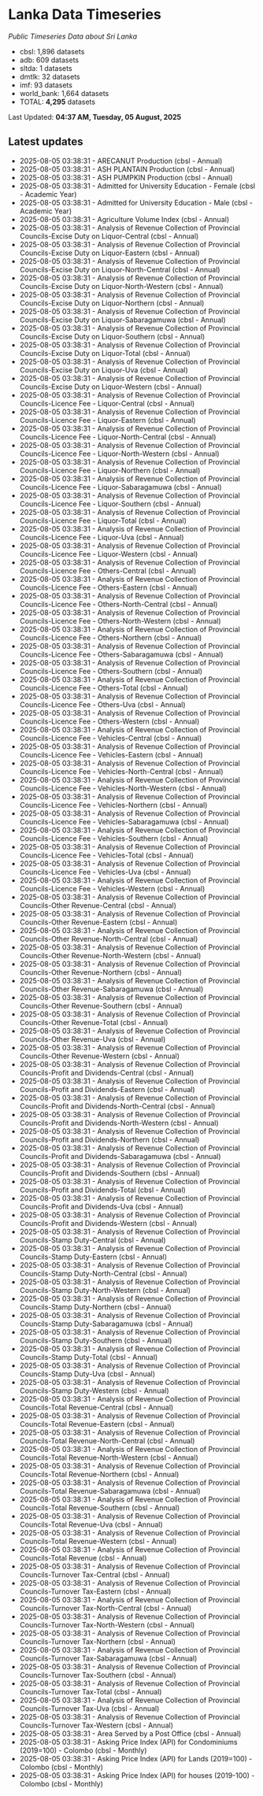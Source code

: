 # Lanka Data Timeseries
*Public Timeseries Data about Sri Lanka*

* cbsl: 1,896 datasets
* adb: 609 datasets
* sltda: 1 datasets
* dmtlk: 32 datasets
* imf: 93 datasets
* world_bank: 1,664 datasets
* TOTAL: **4,295** datasets

Last Updated: **04:37 AM, Tuesday, 05 August, 2025**

## Latest updates

* 2025-08-05 03:38:31 - ARECANUT Production (cbsl - Annual)
* 2025-08-05 03:38:31 - ASH PLANTAIN Production (cbsl - Annual)
* 2025-08-05 03:38:31 - ASH PUMPKIN Production (cbsl - Annual)
* 2025-08-05 03:38:31 - Admitted for University Education - Female (cbsl - Academic Year)
* 2025-08-05 03:38:31 - Admitted for University Education - Male (cbsl - Academic Year)
* 2025-08-05 03:38:31 - Agriculture Volume Index (cbsl - Annual)
* 2025-08-05 03:38:31 - Analysis of Revenue Collection of Provincial Councils-Excise Duty on Liquor-Central (cbsl - Annual)
* 2025-08-05 03:38:31 - Analysis of Revenue Collection of Provincial Councils-Excise Duty on Liquor-Eastern (cbsl - Annual)
* 2025-08-05 03:38:31 - Analysis of Revenue Collection of Provincial Councils-Excise Duty on Liquor-North-Central (cbsl - Annual)
* 2025-08-05 03:38:31 - Analysis of Revenue Collection of Provincial Councils-Excise Duty on Liquor-North-Western (cbsl - Annual)
* 2025-08-05 03:38:31 - Analysis of Revenue Collection of Provincial Councils-Excise Duty on Liquor-Northern (cbsl - Annual)
* 2025-08-05 03:38:31 - Analysis of Revenue Collection of Provincial Councils-Excise Duty on Liquor-Sabaragamuwa (cbsl - Annual)
* 2025-08-05 03:38:31 - Analysis of Revenue Collection of Provincial Councils-Excise Duty on Liquor-Southern (cbsl - Annual)
* 2025-08-05 03:38:31 - Analysis of Revenue Collection of Provincial Councils-Excise Duty on Liquor-Total (cbsl - Annual)
* 2025-08-05 03:38:31 - Analysis of Revenue Collection of Provincial Councils-Excise Duty on Liquor-Uva (cbsl - Annual)
* 2025-08-05 03:38:31 - Analysis of Revenue Collection of Provincial Councils-Excise Duty on Liquor-Western (cbsl - Annual)
* 2025-08-05 03:38:31 - Analysis of Revenue Collection of Provincial Councils-Licence Fee - Liquor-Central (cbsl - Annual)
* 2025-08-05 03:38:31 - Analysis of Revenue Collection of Provincial Councils-Licence Fee - Liquor-Eastern (cbsl - Annual)
* 2025-08-05 03:38:31 - Analysis of Revenue Collection of Provincial Councils-Licence Fee - Liquor-North-Central (cbsl - Annual)
* 2025-08-05 03:38:31 - Analysis of Revenue Collection of Provincial Councils-Licence Fee - Liquor-North-Western (cbsl - Annual)
* 2025-08-05 03:38:31 - Analysis of Revenue Collection of Provincial Councils-Licence Fee - Liquor-Northern (cbsl - Annual)
* 2025-08-05 03:38:31 - Analysis of Revenue Collection of Provincial Councils-Licence Fee - Liquor-Sabaragamuwa (cbsl - Annual)
* 2025-08-05 03:38:31 - Analysis of Revenue Collection of Provincial Councils-Licence Fee - Liquor-Southern (cbsl - Annual)
* 2025-08-05 03:38:31 - Analysis of Revenue Collection of Provincial Councils-Licence Fee - Liquor-Total (cbsl - Annual)
* 2025-08-05 03:38:31 - Analysis of Revenue Collection of Provincial Councils-Licence Fee - Liquor-Uva (cbsl - Annual)
* 2025-08-05 03:38:31 - Analysis of Revenue Collection of Provincial Councils-Licence Fee - Liquor-Western (cbsl - Annual)
* 2025-08-05 03:38:31 - Analysis of Revenue Collection of Provincial Councils-Licence Fee - Others-Central (cbsl - Annual)
* 2025-08-05 03:38:31 - Analysis of Revenue Collection of Provincial Councils-Licence Fee - Others-Eastern (cbsl - Annual)
* 2025-08-05 03:38:31 - Analysis of Revenue Collection of Provincial Councils-Licence Fee - Others-North-Central (cbsl - Annual)
* 2025-08-05 03:38:31 - Analysis of Revenue Collection of Provincial Councils-Licence Fee - Others-North-Western (cbsl - Annual)
* 2025-08-05 03:38:31 - Analysis of Revenue Collection of Provincial Councils-Licence Fee - Others-Northern (cbsl - Annual)
* 2025-08-05 03:38:31 - Analysis of Revenue Collection of Provincial Councils-Licence Fee - Others-Sabaragamuwa (cbsl - Annual)
* 2025-08-05 03:38:31 - Analysis of Revenue Collection of Provincial Councils-Licence Fee - Others-Southern (cbsl - Annual)
* 2025-08-05 03:38:31 - Analysis of Revenue Collection of Provincial Councils-Licence Fee - Others-Total (cbsl - Annual)
* 2025-08-05 03:38:31 - Analysis of Revenue Collection of Provincial Councils-Licence Fee - Others-Uva (cbsl - Annual)
* 2025-08-05 03:38:31 - Analysis of Revenue Collection of Provincial Councils-Licence Fee - Others-Western (cbsl - Annual)
* 2025-08-05 03:38:31 - Analysis of Revenue Collection of Provincial Councils-Licence Fee - Vehicles-Central (cbsl - Annual)
* 2025-08-05 03:38:31 - Analysis of Revenue Collection of Provincial Councils-Licence Fee - Vehicles-Eastern (cbsl - Annual)
* 2025-08-05 03:38:31 - Analysis of Revenue Collection of Provincial Councils-Licence Fee - Vehicles-North-Central (cbsl - Annual)
* 2025-08-05 03:38:31 - Analysis of Revenue Collection of Provincial Councils-Licence Fee - Vehicles-North-Western (cbsl - Annual)
* 2025-08-05 03:38:31 - Analysis of Revenue Collection of Provincial Councils-Licence Fee - Vehicles-Northern (cbsl - Annual)
* 2025-08-05 03:38:31 - Analysis of Revenue Collection of Provincial Councils-Licence Fee - Vehicles-Sabaragamuwa (cbsl - Annual)
* 2025-08-05 03:38:31 - Analysis of Revenue Collection of Provincial Councils-Licence Fee - Vehicles-Southern (cbsl - Annual)
* 2025-08-05 03:38:31 - Analysis of Revenue Collection of Provincial Councils-Licence Fee - Vehicles-Total (cbsl - Annual)
* 2025-08-05 03:38:31 - Analysis of Revenue Collection of Provincial Councils-Licence Fee - Vehicles-Uva (cbsl - Annual)
* 2025-08-05 03:38:31 - Analysis of Revenue Collection of Provincial Councils-Licence Fee - Vehicles-Western (cbsl - Annual)
* 2025-08-05 03:38:31 - Analysis of Revenue Collection of Provincial Councils-Other Revenue-Central (cbsl - Annual)
* 2025-08-05 03:38:31 - Analysis of Revenue Collection of Provincial Councils-Other Revenue-Eastern (cbsl - Annual)
* 2025-08-05 03:38:31 - Analysis of Revenue Collection of Provincial Councils-Other Revenue-North-Central (cbsl - Annual)
* 2025-08-05 03:38:31 - Analysis of Revenue Collection of Provincial Councils-Other Revenue-North-Western (cbsl - Annual)
* 2025-08-05 03:38:31 - Analysis of Revenue Collection of Provincial Councils-Other Revenue-Northern (cbsl - Annual)
* 2025-08-05 03:38:31 - Analysis of Revenue Collection of Provincial Councils-Other Revenue-Sabaragamuwa (cbsl - Annual)
* 2025-08-05 03:38:31 - Analysis of Revenue Collection of Provincial Councils-Other Revenue-Southern (cbsl - Annual)
* 2025-08-05 03:38:31 - Analysis of Revenue Collection of Provincial Councils-Other Revenue-Total (cbsl - Annual)
* 2025-08-05 03:38:31 - Analysis of Revenue Collection of Provincial Councils-Other Revenue-Uva (cbsl - Annual)
* 2025-08-05 03:38:31 - Analysis of Revenue Collection of Provincial Councils-Other Revenue-Western (cbsl - Annual)
* 2025-08-05 03:38:31 - Analysis of Revenue Collection of Provincial Councils-Profit and Dividends-Central (cbsl - Annual)
* 2025-08-05 03:38:31 - Analysis of Revenue Collection of Provincial Councils-Profit and Dividends-Eastern (cbsl - Annual)
* 2025-08-05 03:38:31 - Analysis of Revenue Collection of Provincial Councils-Profit and Dividends-North-Central (cbsl - Annual)
* 2025-08-05 03:38:31 - Analysis of Revenue Collection of Provincial Councils-Profit and Dividends-North-Western (cbsl - Annual)
* 2025-08-05 03:38:31 - Analysis of Revenue Collection of Provincial Councils-Profit and Dividends-Northern (cbsl - Annual)
* 2025-08-05 03:38:31 - Analysis of Revenue Collection of Provincial Councils-Profit and Dividends-Sabaragamuwa (cbsl - Annual)
* 2025-08-05 03:38:31 - Analysis of Revenue Collection of Provincial Councils-Profit and Dividends-Southern (cbsl - Annual)
* 2025-08-05 03:38:31 - Analysis of Revenue Collection of Provincial Councils-Profit and Dividends-Total (cbsl - Annual)
* 2025-08-05 03:38:31 - Analysis of Revenue Collection of Provincial Councils-Profit and Dividends-Uva (cbsl - Annual)
* 2025-08-05 03:38:31 - Analysis of Revenue Collection of Provincial Councils-Profit and Dividends-Western (cbsl - Annual)
* 2025-08-05 03:38:31 - Analysis of Revenue Collection of Provincial Councils-Stamp Duty-Central (cbsl - Annual)
* 2025-08-05 03:38:31 - Analysis of Revenue Collection of Provincial Councils-Stamp Duty-Eastern (cbsl - Annual)
* 2025-08-05 03:38:31 - Analysis of Revenue Collection of Provincial Councils-Stamp Duty-North-Central (cbsl - Annual)
* 2025-08-05 03:38:31 - Analysis of Revenue Collection of Provincial Councils-Stamp Duty-North-Western (cbsl - Annual)
* 2025-08-05 03:38:31 - Analysis of Revenue Collection of Provincial Councils-Stamp Duty-Northern (cbsl - Annual)
* 2025-08-05 03:38:31 - Analysis of Revenue Collection of Provincial Councils-Stamp Duty-Sabaragamuwa (cbsl - Annual)
* 2025-08-05 03:38:31 - Analysis of Revenue Collection of Provincial Councils-Stamp Duty-Southern (cbsl - Annual)
* 2025-08-05 03:38:31 - Analysis of Revenue Collection of Provincial Councils-Stamp Duty-Total (cbsl - Annual)
* 2025-08-05 03:38:31 - Analysis of Revenue Collection of Provincial Councils-Stamp Duty-Uva (cbsl - Annual)
* 2025-08-05 03:38:31 - Analysis of Revenue Collection of Provincial Councils-Stamp Duty-Western (cbsl - Annual)
* 2025-08-05 03:38:31 - Analysis of Revenue Collection of Provincial Councils-Total Revenue-Central (cbsl - Annual)
* 2025-08-05 03:38:31 - Analysis of Revenue Collection of Provincial Councils-Total Revenue-Eastern (cbsl - Annual)
* 2025-08-05 03:38:31 - Analysis of Revenue Collection of Provincial Councils-Total Revenue-North-Central (cbsl - Annual)
* 2025-08-05 03:38:31 - Analysis of Revenue Collection of Provincial Councils-Total Revenue-North-Western (cbsl - Annual)
* 2025-08-05 03:38:31 - Analysis of Revenue Collection of Provincial Councils-Total Revenue-Northern (cbsl - Annual)
* 2025-08-05 03:38:31 - Analysis of Revenue Collection of Provincial Councils-Total Revenue-Sabaragamuwa (cbsl - Annual)
* 2025-08-05 03:38:31 - Analysis of Revenue Collection of Provincial Councils-Total Revenue-Southern (cbsl - Annual)
* 2025-08-05 03:38:31 - Analysis of Revenue Collection of Provincial Councils-Total Revenue-Uva (cbsl - Annual)
* 2025-08-05 03:38:31 - Analysis of Revenue Collection of Provincial Councils-Total Revenue-Western (cbsl - Annual)
* 2025-08-05 03:38:31 - Analysis of Revenue Collection of Provincial Councils-Total Revenue (cbsl - Annual)
* 2025-08-05 03:38:31 - Analysis of Revenue Collection of Provincial Councils-Turnover Tax-Central (cbsl - Annual)
* 2025-08-05 03:38:31 - Analysis of Revenue Collection of Provincial Councils-Turnover Tax-Eastern (cbsl - Annual)
* 2025-08-05 03:38:31 - Analysis of Revenue Collection of Provincial Councils-Turnover Tax-North-Central (cbsl - Annual)
* 2025-08-05 03:38:31 - Analysis of Revenue Collection of Provincial Councils-Turnover Tax-North-Western (cbsl - Annual)
* 2025-08-05 03:38:31 - Analysis of Revenue Collection of Provincial Councils-Turnover Tax-Northern (cbsl - Annual)
* 2025-08-05 03:38:31 - Analysis of Revenue Collection of Provincial Councils-Turnover Tax-Sabaragamuwa (cbsl - Annual)
* 2025-08-05 03:38:31 - Analysis of Revenue Collection of Provincial Councils-Turnover Tax-Southern (cbsl - Annual)
* 2025-08-05 03:38:31 - Analysis of Revenue Collection of Provincial Councils-Turnover Tax-Total (cbsl - Annual)
* 2025-08-05 03:38:31 - Analysis of Revenue Collection of Provincial Councils-Turnover Tax-Uva (cbsl - Annual)
* 2025-08-05 03:38:31 - Analysis of Revenue Collection of Provincial Councils-Turnover Tax-Western (cbsl - Annual)
* 2025-08-05 03:38:31 - Area Served by a Post Office (cbsl - Annual)
* 2025-08-05 03:38:31 - Asking Price Index (API) for Condominiums (2019=100) - Colombo (cbsl - Monthly)
* 2025-08-05 03:38:31 - Asking Price Index (API) for Lands (2019=100) - Colombo (cbsl - Monthly)
* 2025-08-05 03:38:31 - Asking Price Index (API) for houses (2019-100) - Colombo (cbsl - Monthly)